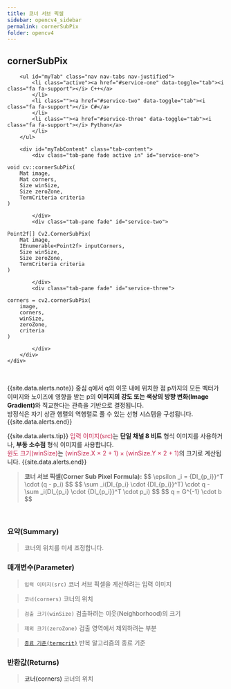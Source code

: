 ```yaml
---
title: 코너 서브 픽셀
sidebar: opencv4_sidebar
permalink: cornerSubPix
folder: opencv4
---
```


<div class="row">
    <div class="col-lg-12">
        <h2 class="page-header">cornerSubPix</h2>
    </div>
    <div class="col-lg-12">

        <ul id="myTab" class="nav nav-tabs nav-justified">
            <li class="active"><a href="#service-one" data-toggle="tab"><i class="fa fa-support"></i> C++</a>
            </li>
            <li class=""><a href="#service-two" data-toggle="tab"><i class="fa fa-support"></i> C#</a>
            </li>
            <li class=""><a href="#service-three" data-toggle="tab"><i class="fa fa-support"></i> Python</a>
            </li>
        </ul>

        <div id="myTabContent" class="tab-content">
            <div class="tab-pane fade active in" id="service-one">
<pre class="prettyprint"><code class="language-cpp">void cv::cornerSubPix(
    Mat image,
    Mat corners,
    Size winSize,
    Size zeroZone,
    TermCriteria criteria 
)</code></pre>
            </div>
            <div class="tab-pane fade" id="service-two">
<pre class="prettyprint"><code class="language-cs">Point2f[] Cv2.CornerSubPix(
    Mat image,
    IEnumerable&lt;Point2f&gt; inputCorners,
    Size winSize,
    Size zeroZone,
    TermCriteria criteria
)</code></pre>
            </div>
            <div class="tab-pane fade" id="service-three">
<pre class="prettyprint"><code class="language-py">corners = cv2.cornerSubPix(
    image,
    corners,
    winSize,
    zeroZone,
    criteria
)</code></pre>
            </div>
        </div>
    </div>
</div>

<br>

{{site.data.alerts.note}}
중심 q에서 q의 이웃 내에 위치한 점 p까지의 모든 벡터가 이미지와 노이즈에 영향을 받는 p의 <b>이미지의 강도 또는 색상의 방향 변화(Image Gradient)</b>와 직교한다는 관측을 기반으로 결정됩니다.<br>
방정식은 자기 상관 행렬의 역행렬로 풀 수 있는 선형 시스템을 구성됩니다.
{{site.data.alerts.end}}

{{site.data.alerts.tip}}
<font color="#c7254e">입력 이미지(src)</font>는 <b>단일 채널 8 비트</b> 형식 이미지를 사용하거나, <b>부동 소수점</b> 형식 이미지를 사용합니다.<br>
<font color="#c7254e">윈도 크기(winSize)</font>는 <font color="#c7254e">(winSize.X × 2 + 1) × (winSize.Y × 2 + 1)</font>의 크기로 계산됩니다.
{{site.data.alerts.end}}

<blockquote class="formula">
<b>코너 서브 픽셀(Corner Sub Pixel Formula):</b>
$$ \epsilon _i = {DI_{p_i}}^T \cdot (q - p_i) $$
$$ \sum _i(DI_{p_i} \cdot {DI_{p_i}}^T) \cdot q - \sum _i(DI_{p_i} \cdot {DI_{p_i}}^T \cdot p_i) $$
$$ q = G^{-1} \cdot b $$
</blockquote>

<br>

### 요약(Summary)

> 코너의 위치를 미세 조정합니다.

### 매개변수(Parameter)

> `입력 이미지(src)` 코너 서브 픽셀을 계산하려는 입력 이미지

> `코너(corners)` 코너의 위치

> `검출 크기(winSize)` 검출하려는 이웃(Neighborhood)의 크기

> `제외 크기(zeroZone)` 검출 영역에서 제외하려는 부분

> [`종료 기준(termcrit)`](TermCriteria) 반복 알고리즘의 종료 기준

### 반환값(Returns)

> <a data-toggle="tooltip" data-original-title="{{site.data.glossary.only_CS_Python}}">코너(corners)</a> 코너의 위치